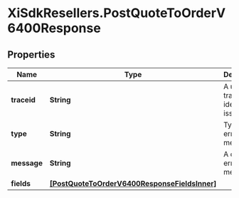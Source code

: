 # XiSdkResellers.PostQuoteToOrderV6400Response

## Properties

Name | Type | Description | Notes
------------ | ------------- | ------------- | -------------
**traceid** | **String** | A unique trace id to identify the issue. | [optional] 
**type** | **String** | Type of the error message. | [optional] 
**message** | **String** | A detailed error message. | [optional] 
**fields** | [**[PostQuoteToOrderV6400ResponseFieldsInner]**](PostQuoteToOrderV6400ResponseFieldsInner.md) |  | [optional] 


